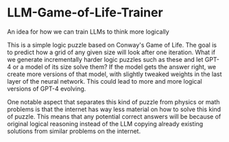 # LLM-Game-of-Life-Trainer
An idea for how we can train LLMs to think more logically

This is a simple logic puzzle based on Conway's Game of Life. The goal is to predict how a grid of any given size will look after one iteration. What if we generate incrementally harder logic puzzles such as these and let GPT-4 or a model of its size solve them? If the model gets the answer right, we create more versions of that model, with slightly tweaked weights in the last layer of the neural network. This could lead to more and more logical versions of GPT-4 evolving.

One notable aspect that separates this kind of puzzle from physics or math problems is that the internet has way less material on how to solve this kind of puzzle. This means that any potential correct answers will be because of original logical reasoning instead of the LLM copying already existing solutions from similar problems on the internet.
